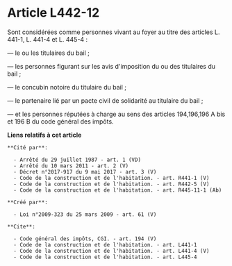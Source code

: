 # Article L442-12

Sont considérées comme personnes vivant au foyer au titre des articles L. 441-1, 
L. 441-4 et L. 445-4 : 

― le ou les titulaires du bail ; 

― les personnes figurant sur les avis d'imposition du ou des titulaires du bail ; 

― le concubin notoire du titulaire du bail ; 

― le partenaire lié par un pacte civil de solidarité au titulaire du bail ; 

― et les personnes réputées à charge au sens des articles 194,196,196 A bis et 196 B du code général des impôts.

**Liens relatifs à cet article**

	**Cité par**:

	  - Arrêté du 29 juillet 1987 - art. 1 (VD)
	  - Arrêté du 10 mars 2011 - art. 2 (V)
	  - Décret n°2017-917 du 9 mai 2017 - art. 3 (V)
	  - Code de la construction et de l'habitation. - art. R441-1 (V)
	  - Code de la construction et de l'habitation. - art. R442-5 (V)
	  - Code de la construction et de l'habitation. - art. R445-11-1 (Ab)

	**Créé par**:

	  - Loi n°2009-323 du 25 mars 2009 - art. 61 (V)

	**Cite**:

	  - Code général des impôts, CGI. - art. 194 (V)
	  - Code de la construction et de l'habitation. - art. L441-1
	  - Code de la construction et de l'habitation. - art. L441-4 (V)
	  - Code de la construction et de l'habitation. - art. L445-4
